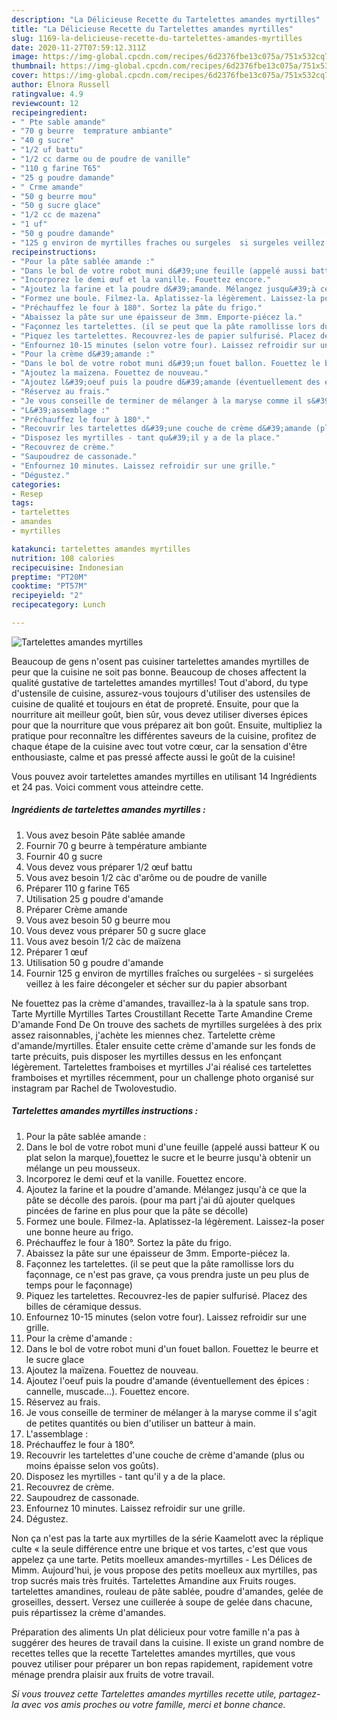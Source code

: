 ```yaml
---
description: "La Délicieuse Recette du Tartelettes amandes myrtilles"
title: "La Délicieuse Recette du Tartelettes amandes myrtilles"
slug: 1169-la-delicieuse-recette-du-tartelettes-amandes-myrtilles
date: 2020-11-27T07:59:12.311Z
image: https://img-global.cpcdn.com/recipes/6d2376fbe13c075a/751x532cq70/tartelettes-amandes-myrtilles-photo-principale-de-la-recette.jpg
thumbnail: https://img-global.cpcdn.com/recipes/6d2376fbe13c075a/751x532cq70/tartelettes-amandes-myrtilles-photo-principale-de-la-recette.jpg
cover: https://img-global.cpcdn.com/recipes/6d2376fbe13c075a/751x532cq70/tartelettes-amandes-myrtilles-photo-principale-de-la-recette.jpg
author: Elnora Russell
ratingvalue: 4.9
reviewcount: 12
recipeingredient:
- " Pte sable amande"
- "70 g beurre  temprature ambiante"
- "40 g sucre"
- "1/2 uf battu"
- "1/2 cc darme ou de poudre de vanille"
- "110 g farine T65"
- "25 g poudre damande"
- " Crme amande"
- "50 g beurre mou"
- "50 g sucre glace"
- "1/2 cc de mazena"
- "1 uf"
- "50 g poudre damande"
- "125 g environ de myrtilles fraches ou surgeles  si surgeles veillez  les faire dcongeler et scher sur du papier absorbant"
recipeinstructions:
- "Pour la pâte sablée amande :"
- "Dans le bol de votre robot muni d&#39;une feuille (appelé aussi batteur K ou plat selon la marque),fouettez le sucre et le beurre jusqu&#39;à obtenir un mélange un peu mousseux."
- "Incorporez le demi œuf et la vanille. Fouettez encore."
- "Ajoutez la farine et la poudre d&#39;amande. Mélangez jusqu&#39;à ce que la pâte se décolle des parois. (pour ma part j&#39;ai dû ajouter quelques pincées de farine en plus pour que la pâte se décolle)"
- "Formez une boule. Filmez-la. Aplatissez-la légèrement. Laissez-la poser une bonne heure au frigo."
- "Préchauffez le four à 180°. Sortez la pâte du frigo."
- "Abaissez la pâte sur une épaisseur de 3mm. Emporte-piécez la."
- "Façonnez les tartelettes. (il se peut que la pâte ramollisse lors du façonnage, ce n&#39;est pas grave, ça vous prendra juste un peu plus de temps pour le façonnage)"
- "Piquez les tartelettes. Recouvrez-les de papier sulfurisé. Placez des billes de céramique dessus."
- "Enfournez 10-15 minutes (selon votre four). Laissez refroidir sur une grille."
- "Pour la crème d&#39;amande :"
- "Dans le bol de votre robot muni d&#39;un fouet ballon. Fouettez le beurre et le sucre glace"
- "Ajoutez la maïzena. Fouettez de nouveau."
- "Ajoutez l&#39;oeuf puis la poudre d&#39;amande (éventuellement des épices : cannelle, muscade...). Fouettez encore."
- "Réservez au frais."
- "Je vous conseille de terminer de mélanger à la maryse comme il s&#39;agit de petites quantités ou bien d&#39;utiliser un batteur à main."
- "L&#39;assemblage :"
- "Préchauffez le four à 180°."
- "Recouvrir les tartelettes d&#39;une couche de crème d&#39;amande (plus ou moins épaisse selon vos goûts)."
- "Disposez les myrtilles - tant qu&#39;il y a de la place."
- "Recouvrez de crème."
- "Saupoudrez de cassonade."
- "Enfournez 10 minutes. Laissez refroidir sur une grille."
- "Dégustez."
categories:
- Resep
tags:
- tartelettes
- amandes
- myrtilles

katakunci: tartelettes amandes myrtilles 
nutrition: 108 calories
recipecuisine: Indonesian
preptime: "PT20M"
cooktime: "PT57M"
recipeyield: "2"
recipecategory: Lunch

---
```



![Tartelettes amandes myrtilles](https://img-global.cpcdn.com/recipes/6d2376fbe13c075a/751x532cq70/tartelettes-amandes-myrtilles-photo-principale-de-la-recette.jpg)

Beaucoup de gens n'osent pas cuisiner tartelettes amandes myrtilles de peur que la cuisine ne soit pas bonne. Beaucoup de choses affectent la qualité gustative de tartelettes amandes myrtilles! Tout d'abord, du type d'ustensile de cuisine, assurez-vous toujours d'utiliser des ustensiles de cuisine de qualité et toujours en état de propreté. Ensuite, pour que la nourriture ait meilleur goût, bien sûr, vous devez utiliser diverses épices pour que la nourriture que vous préparez ait bon goût. Ensuite, multipliez la pratique pour reconnaître les différentes saveurs de la cuisine, profitez de chaque étape de la cuisine avec tout votre cœur, car la sensation d'être enthousiaste, calme et pas pressé affecte aussi le goût de la cuisine!

<!--inarticleads1-->

Vous pouvez avoir tartelettes amandes myrtilles en utilisant 14 Ingrédients et 24 pas. Voici comment vous atteindre cette.

##### Ingrédients de tartelettes amandes myrtilles :

1. Vous avez besoin  Pâte sablée amande
1. Fournir 70 g beurre à température ambiante
1. Fournir 40 g sucre
1. Vous devez vous préparer 1/2 œuf battu
1. Vous avez besoin 1/2 càc d&#39;arôme ou de poudre de vanille
1. Préparer 110 g farine T65
1. Utilisation 25 g poudre d&#39;amande
1. Préparer  Crème amande
1. Vous avez besoin 50 g beurre mou
1. Vous devez vous préparer 50 g sucre glace
1. Vous avez besoin 1/2 càc de maïzena
1. Préparer 1 œuf
1. Utilisation 50 g poudre d&#39;amande
1. Fournir 125 g environ de myrtilles fraîches ou surgelées - si surgelées veillez à les faire décongeler et sécher sur du papier absorbant


Ne fouettez pas la crème d&#39;amandes, travaillez-la à la spatule sans trop. Tarte Myrtille Myrtilles Tartes Croustillant Recette Tarte Amandine Creme D&#39;amande Fond De On trouve des sachets de myrtilles surgelées à des prix assez raisonnables, j&#39;achète les miennes chez. Tartelette crème d&#39;amande/myrtilles. Étaler ensuite cette crème d&#39;amande sur les fonds de tarte précuits, puis disposer les myrtilles dessus en les enfonçant légèrement. Tartelettes framboises et myrtilles J&#39;ai réalisé ces tartelettes framboises et myrtilles récemment, pour un challenge photo organisé sur instagram par Rachel de Twolovestudio. 

<!--inarticleads2-->

##### Tartelettes amandes myrtilles instructions :

1. Pour la pâte sablée amande :
1. Dans le bol de votre robot muni d&#39;une feuille (appelé aussi batteur K ou plat selon la marque),fouettez le sucre et le beurre jusqu&#39;à obtenir un mélange un peu mousseux.
1. Incorporez le demi œuf et la vanille. Fouettez encore.
1. Ajoutez la farine et la poudre d&#39;amande. Mélangez jusqu&#39;à ce que la pâte se décolle des parois. (pour ma part j&#39;ai dû ajouter quelques pincées de farine en plus pour que la pâte se décolle)
1. Formez une boule. Filmez-la. Aplatissez-la légèrement. Laissez-la poser une bonne heure au frigo.
1. Préchauffez le four à 180°. Sortez la pâte du frigo.
1. Abaissez la pâte sur une épaisseur de 3mm. Emporte-piécez la.
1. Façonnez les tartelettes. (il se peut que la pâte ramollisse lors du façonnage, ce n&#39;est pas grave, ça vous prendra juste un peu plus de temps pour le façonnage)
1. Piquez les tartelettes. Recouvrez-les de papier sulfurisé. Placez des billes de céramique dessus.
1. Enfournez 10-15 minutes (selon votre four). Laissez refroidir sur une grille.
1. Pour la crème d&#39;amande :
1. Dans le bol de votre robot muni d&#39;un fouet ballon. Fouettez le beurre et le sucre glace
1. Ajoutez la maïzena. Fouettez de nouveau.
1. Ajoutez l&#39;oeuf puis la poudre d&#39;amande (éventuellement des épices : cannelle, muscade...). Fouettez encore.
1. Réservez au frais.
1. Je vous conseille de terminer de mélanger à la maryse comme il s&#39;agit de petites quantités ou bien d&#39;utiliser un batteur à main.
1. L&#39;assemblage :
1. Préchauffez le four à 180°.
1. Recouvrir les tartelettes d&#39;une couche de crème d&#39;amande (plus ou moins épaisse selon vos goûts).
1. Disposez les myrtilles - tant qu&#39;il y a de la place.
1. Recouvrez de crème.
1. Saupoudrez de cassonade.
1. Enfournez 10 minutes. Laissez refroidir sur une grille.
1. Dégustez.


Non ça n&#39;est pas la tarte aux myrtilles de la série Kaamelott avec la réplique culte « la seule différence entre une brique et vos tartes, c&#39;est que vous appelez ça une tarte. Petits moelleux amandes-myrtilles - Les Délices de Mimm. Aujourd&#39;hui, je vous propose des petits moelleux aux myrtilles, pas trop sucrés mais très fruités. Tartelettes Amandine aux Fruits rouges. tartelettes amandines, rouleau de pâte sablée, poudre d&#39;amandes, gelée de groseilles, dessert. Versez une cuillerée à soupe de gelée dans chacune, puis répartissez la crème d&#39;amandes. 

<!--inarticleads1-->

<p>
Préparation des aliments Un plat délicieux pour votre famille n'a pas à suggérer des heures de travail dans la cuisine. Il existe un grand nombre de recettes telles que la recette Tartelettes amandes myrtilles, que vous pouvez utiliser pour préparer un bon repas rapidement, rapidement votre ménage prendra plaisir aux fruits de votre travail.
</p>

<p>
<i>Si vous trouvez cette Tartelettes amandes myrtilles recette utile, partagez-la avec vos amis proches ou votre famille, merci et bonne chance.</i>
</p>
